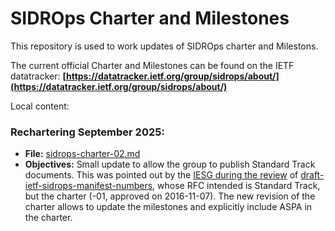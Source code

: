 # SIDROps Charter and Milestones

This repository is used to work updates of SIDROps charter and Milestons.

The current official Charter and Milestones can be found on the IETF datatracker: **[https://datatracker.ietf.org/group/sidrops/about/](https://datatracker.ietf.org/group/sidrops/about/)**

Local content:

### Rechartering September 2025:
- **File:** [sidrops-charter-02.md](sidrops-charter-02.md)
- **Objectives:** Small update to allow the group to publish Standard Track documents. This was pointed out by the [IESG during the review](https://mailarchive.ietf.org/arch/msg/sidrops/O0eh-6pOTP0-NCEPmj5woz9m7o0/) of [draft-ietf-sidrops-manifest-numbers](https://datatracker.ietf.org/doc/draft-ietf-sidrops-manifest-numbers/), whose RFC intended is Standard Track, but the charter (-01, approved on 2016-11-07). The new revision of the charter allows to update the milestones and explicitly include ASPA in the charter.    